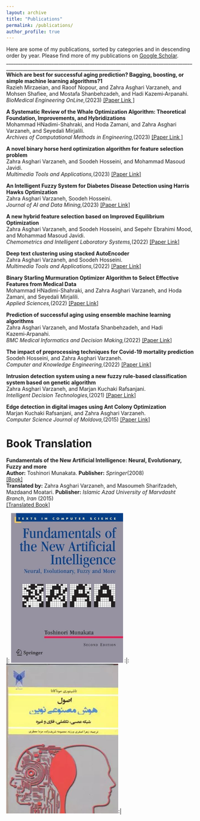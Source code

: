 ```yaml
---
layout: archive
title: "Publications"
permalink: /publications/
author_profile: true
---
```

Here are some of my publications, sorted by categories and in descending order by year. Please find more of my publications on [Google Scholar](https://scholar.google.com/citations?user=dH-0GtkAAAAJ&hl=en).<br>
______________________________________________________________________________________________________________________________ <br>
**Which are best for successful aging prediction? Bagging, boosting, or simple machine learning algorithms?1**<br>
Razieh Mirzaeian, and Raoof Nopour, and Zahra Asghari Varzaneh, and Mohsen Shafiee, and Mostafa Shanbehzadeh, and Hadi Kazemi‑Arpanahi.<br>
 _BioMedical Engineering OnLine,_(2023) 
[[Paper Link ]](https://link.springer.com/article/10.1186/s12938-023-01140-9)

**A Systematic Review of the Whale Optimization Algorithm: Theoretical Foundation, Improvements, and Hybridizations**<br>
 Mohammad HNadimi-Shahraki, and Hoda Zamani, and Zahra Asghari Varzaneh, and Seyedali Mirjalili.<br>
 _Archives of Computational Methods in Engineering,_(2023) 
[[Paper Link ]](https://link.springer.com/article/10.1007/s11831-023-09928-7)

**A novel binary horse herd optimization algorithm for feature selection problem**<br>
Zahra Asghari Varzaneh, and Soodeh Hosseini, and Mohammad Masoud Javidi.<br>
 _Multimedia Tools and Applications,_(2023) 
[[Paper Link] ](https://link.springer.com/article/10.1007/s11042-023-15023-7)

**An Intelligent Fuzzy System for Diabetes Disease Detection using Harris Hawks Optimization**<br>
 Zahra Asghari Varzaneh, Soodeh Hosseini.<br>
 _Journal of AI and Data Mining,_(2023) 
[[Paper Link] ](https://jad.shahroodut.ac.ir/article_2753.html)

**A new hybrid feature selection based on Improved Equilibrium Optimization**<br>
Zahra Asghari Varzaneh, and Soodeh Hosseini, and Sepehr Ebrahimi Mood, and  Mohammad Masoud Javidi.<br>
 _Chemometrics and Intelligent Laboratory Systems,_(2022) 
[[Paper Link] ](https://www.sciencedirect.com/science/article/abs/pii/S0169743922001290)

**Deep text clustering using stacked AutoEncoder**<br>
Zahra Asghari Varzaneh, and Soodeh Hosseini.<br>
 _Multimedia Tools and Applications,_(2022) 
[[Paper Link] ](https://link.springer.com/article/10.1007/s11042-022-12155-0)

**Binary Starling Murmuration Optimizer Algorithm to Select Effective Features from Medical Data**<br>
Mohammad HNadimi-Shahraki, and Zahra Asghari Varzaneh, and Hoda Zamani, and Seyedali Mirjalili.<br>
 _Applied Sciences,_(2022) 
[[Paper Link] ](https://www.mdpi.com/2076-3417/13/1/564)

**Prediction of successful aging using ensemble machine learning algorithms**<br>
Zahra Asghari Varzaneh, and Mostafa Shanbehzadeh, and Hadi Kazemi‑Arpanahi.<br>
 _BMC Medical Informatics and Decision Making,_(2022) 
[[Paper Link] ](https://link.springer.com/article/10.1186/s12911-022-02001-6)

**The impact of preprocessing techniques for Covid-19 mortality prediction**<br>
 Soodeh Hosseini, and Zahra Asghari Varzaneh.<br>
 _Computer and Knowledge Engineering,_(2022) 
[[Paper Link] ](https://cke.um.ac.ir/article_42777.html)

**Intrusion detection system using a new fuzzy rule-based classification system based on genetic algorithm**<br>
Zahra Asghari Varzaneh, and Marjan Kuchaki Rafsanjani.<br>
 _Intelligent Decision Technologies,_(2021) 
[[Paper Link] ](https://content.iospress.com/articles/intelligent-decision-technologies/idt200036)

**Edge detection in digital images using Ant Colony Optimization**<br>
 Marjan Kuchaki Rafsanjani, and Zahra Asghari Varzaneh.<br>
 _Computer Science Journal of Moldova,_(2015) 
[[Paper Link] ](https://ibn.idsi.md/vizualizare_articol/40697)

Book Translation
=====
**Fundamentals of the New Artificial Intelligence: Neural, Evolutionary, Fuzzy and more**<br>
   **Author:** Toshinori Munakata. **Publisher:** _Springer_(2008)<br>
   [[Book] ](https://link.springer.com/book/10.1007/978-1-84628-839-5)<br>
   **Translated by:** Zahra Asghari Varzaneh, and Masoumeh Sharifzadeh, Mazdaand Moatari. **Publisher:** _Islamic Azad University of Marvdasht Branch, Iran_ (2015) <br> 
[[Translated Book]](https://press.marvdasht.iau.ir/book_102.html)


|: <img src='/images/Book.jpg' width="300" height="400"> :|: <img src='/images/Boob2.JPG' width="300" height="400">:|

